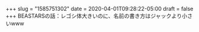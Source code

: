 +++
slug = "1585751302"
date = 2020-04-01T09:28:22-05:00
draft = false
+++
BEASTARSの話：レゴシ体大きいのに、名前の書き方はジャックより小さいwww